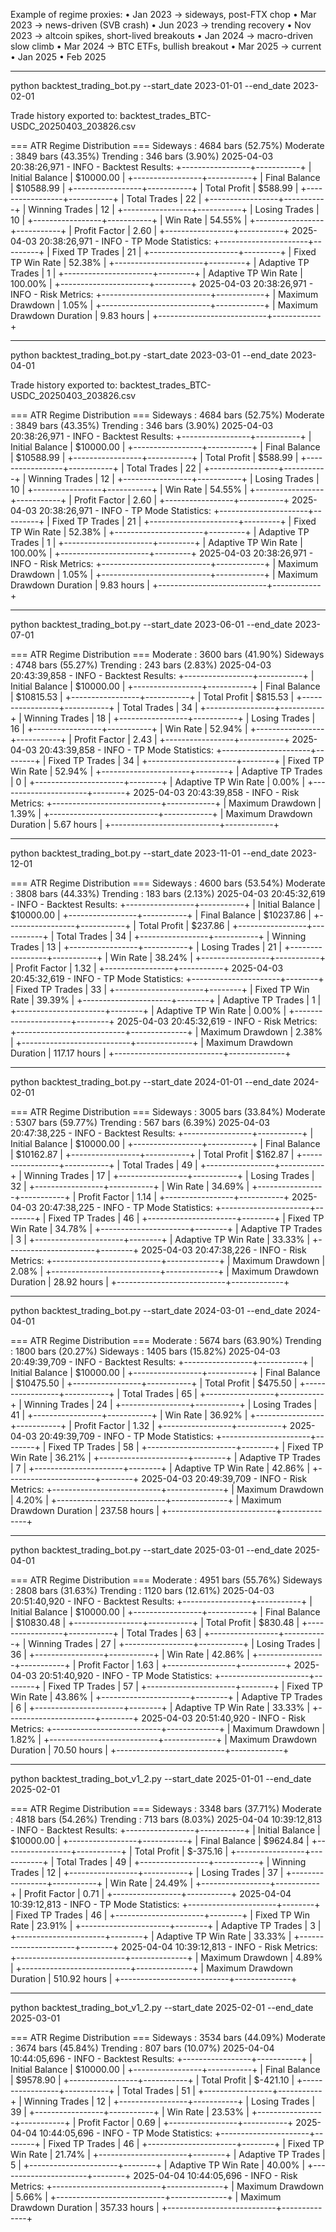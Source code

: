 Example of regime proxies:
	•	Jan 2023 → sideways, post-FTX chop
	•	Mar 2023 → news-driven (SVB crash)
	•	Jun 2023 → trending recovery
	•	Nov 2023 → altcoin spikes, short-lived breakouts
	•	Jan 2024 → macro-driven slow climb
	•	Mar 2024 → BTC ETFs, bullish breakout
	•	Mar 2025 → current
	•   Jan 2025
	•   Feb 2025


----


python backtest_trading_bot.py --start_date 2023-01-01 --end_date 2023-02-01

Trade history exported to: backtest_trades_BTC-USDC_20250403_203826.csv

=== ATR Regime Distribution ===
Sideways   :   4684 bars (52.75%)
Moderate   :   3849 bars (43.35%)
Trending   :    346 bars (3.90%)
2025-04-03 20:38:26,971 - INFO - 
Backtest Results:
+-----------------+-----------+
| Initial Balance | $10000.00 |
+-----------------+-----------+
| Final Balance   | $10588.99 |
+-----------------+-----------+
| Total Profit    | $588.99   |
+-----------------+-----------+
| Total Trades    | 22        |
+-----------------+-----------+
| Winning Trades  | 12        |
+-----------------+-----------+
| Losing Trades   | 10        |
+-----------------+-----------+
| Win Rate        | 54.55%    |
+-----------------+-----------+
| Profit Factor   | 2.60      |
+-----------------+-----------+
2025-04-03 20:38:26,971 - INFO - 
TP Mode Statistics:
+----------------------+---------+
| Fixed TP Trades      | 21      |
+----------------------+---------+
| Fixed TP Win Rate    | 52.38%  |
+----------------------+---------+
| Adaptive TP Trades   | 1       |
+----------------------+---------+
| Adaptive TP Win Rate | 100.00% |
+----------------------+---------+
2025-04-03 20:38:26,971 - INFO - 
Risk Metrics:
+---------------------------+------------+
| Maximum Drawdown          | 1.05%      |
+---------------------------+------------+
| Maximum Drawdown Duration | 9.83 hours |
+---------------------------+------------+

----

python backtest_trading_bot.py -start_date 2023-03-01 --end_date 2023-04-01

Trade history exported to: backtest_trades_BTC-USDC_20250403_203826.csv

=== ATR Regime Distribution ===
Sideways   :   4684 bars (52.75%)
Moderate   :   3849 bars (43.35%)
Trending   :    346 bars (3.90%)
2025-04-03 20:38:26,971 - INFO - 
Backtest Results:
+-----------------+-----------+
| Initial Balance | $10000.00 |
+-----------------+-----------+
| Final Balance   | $10588.99 |
+-----------------+-----------+
| Total Profit    | $588.99   |
+-----------------+-----------+
| Total Trades    | 22        |
+-----------------+-----------+
| Winning Trades  | 12        |
+-----------------+-----------+
| Losing Trades   | 10        |
+-----------------+-----------+
| Win Rate        | 54.55%    |
+-----------------+-----------+
| Profit Factor   | 2.60      |
+-----------------+-----------+
2025-04-03 20:38:26,971 - INFO - 
TP Mode Statistics:
+----------------------+---------+
| Fixed TP Trades      | 21      |
+----------------------+---------+
| Fixed TP Win Rate    | 52.38%  |
+----------------------+---------+
| Adaptive TP Trades   | 1       |
+----------------------+---------+
| Adaptive TP Win Rate | 100.00% |
+----------------------+---------+
2025-04-03 20:38:26,971 - INFO - 
Risk Metrics:
+---------------------------+------------+
| Maximum Drawdown          | 1.05%      |
+---------------------------+------------+
| Maximum Drawdown Duration | 9.83 hours |
+---------------------------+------------+


----


python backtest_trading_bot.py --start_date 2023-06-01 --end_date 2023-07-01

=== ATR Regime Distribution ===
Moderate   :   3600 bars (41.90%)
Sideways   :   4748 bars (55.27%)
Trending   :    243 bars (2.83%)
2025-04-03 20:43:39,858 - INFO - 
Backtest Results:
+-----------------+-----------+
| Initial Balance | $10000.00 |
+-----------------+-----------+
| Final Balance   | $10815.53 |
+-----------------+-----------+
| Total Profit    | $815.53   |
+-----------------+-----------+
| Total Trades    | 34        |
+-----------------+-----------+
| Winning Trades  | 18        |
+-----------------+-----------+
| Losing Trades   | 16        |
+-----------------+-----------+
| Win Rate        | 52.94%    |
+-----------------+-----------+
| Profit Factor   | 2.43      |
+-----------------+-----------+
2025-04-03 20:43:39,858 - INFO - 
TP Mode Statistics:
+----------------------+--------+
| Fixed TP Trades      | 34     |
+----------------------+--------+
| Fixed TP Win Rate    | 52.94% |
+----------------------+--------+
| Adaptive TP Trades   | 0      |
+----------------------+--------+
| Adaptive TP Win Rate | 0.00%  |
+----------------------+--------+
2025-04-03 20:43:39,858 - INFO - 
Risk Metrics:
+---------------------------+------------+
| Maximum Drawdown          | 1.39%      |
+---------------------------+------------+
| Maximum Drawdown Duration | 5.67 hours |
+---------------------------+------------+


----



python backtest_trading_bot.py --start_date 2023-11-01 --end_date 2023-12-01

=== ATR Regime Distribution ===
Sideways   :   4600 bars (53.54%)
Moderate   :   3808 bars (44.33%)
Trending   :    183 bars (2.13%)
2025-04-03 20:45:32,619 - INFO - 
Backtest Results:
+-----------------+-----------+
| Initial Balance | $10000.00 |
+-----------------+-----------+
| Final Balance   | $10237.86 |
+-----------------+-----------+
| Total Profit    | $237.86   |
+-----------------+-----------+
| Total Trades    | 34        |
+-----------------+-----------+
| Winning Trades  | 13        |
+-----------------+-----------+
| Losing Trades   | 21        |
+-----------------+-----------+
| Win Rate        | 38.24%    |
+-----------------+-----------+
| Profit Factor   | 1.32      |
+-----------------+-----------+
2025-04-03 20:45:32,619 - INFO - 
TP Mode Statistics:
+----------------------+--------+
| Fixed TP Trades      | 33     |
+----------------------+--------+
| Fixed TP Win Rate    | 39.39% |
+----------------------+--------+
| Adaptive TP Trades   | 1      |
+----------------------+--------+
| Adaptive TP Win Rate | 0.00%  |
+----------------------+--------+
2025-04-03 20:45:32,619 - INFO - 
Risk Metrics:
+---------------------------+--------------+
| Maximum Drawdown          | 2.38%        |
+---------------------------+--------------+
| Maximum Drawdown Duration | 117.17 hours |
+---------------------------+--------------+


----



python backtest_trading_bot.py --start_date 2024-01-01 --end_date 2024-02-01

=== ATR Regime Distribution ===
Sideways   :   3005 bars (33.84%)
Moderate   :   5307 bars (59.77%)
Trending   :    567 bars (6.39%)
2025-04-03 20:47:38,225 - INFO - 
Backtest Results:
+-----------------+-----------+
| Initial Balance | $10000.00 |
+-----------------+-----------+
| Final Balance   | $10162.87 |
+-----------------+-----------+
| Total Profit    | $162.87   |
+-----------------+-----------+
| Total Trades    | 49        |
+-----------------+-----------+
| Winning Trades  | 17        |
+-----------------+-----------+
| Losing Trades   | 32        |
+-----------------+-----------+
| Win Rate        | 34.69%    |
+-----------------+-----------+
| Profit Factor   | 1.14      |
+-----------------+-----------+
2025-04-03 20:47:38,225 - INFO - 
TP Mode Statistics:
+----------------------+--------+
| Fixed TP Trades      | 46     |
+----------------------+--------+
| Fixed TP Win Rate    | 34.78% |
+----------------------+--------+
| Adaptive TP Trades   | 3      |
+----------------------+--------+
| Adaptive TP Win Rate | 33.33% |
+----------------------+--------+
2025-04-03 20:47:38,226 - INFO - 
Risk Metrics:
+---------------------------+-------------+
| Maximum Drawdown          | 2.08%       |
+---------------------------+-------------+
| Maximum Drawdown Duration | 28.92 hours |
+---------------------------+-------------+


----



python backtest_trading_bot.py --start_date 2024-03-01 --end_date 2024-04-01

=== ATR Regime Distribution ===
Moderate   :   5674 bars (63.90%)
Trending   :   1800 bars (20.27%)
Sideways   :   1405 bars (15.82%)
2025-04-03 20:49:39,709 - INFO - 
Backtest Results:
+-----------------+-----------+
| Initial Balance | $10000.00 |
+-----------------+-----------+
| Final Balance   | $10475.50 |
+-----------------+-----------+
| Total Profit    | $475.50   |
+-----------------+-----------+
| Total Trades    | 65        |
+-----------------+-----------+
| Winning Trades  | 24        |
+-----------------+-----------+
| Losing Trades   | 41        |
+-----------------+-----------+
| Win Rate        | 36.92%    |
+-----------------+-----------+
| Profit Factor   | 1.32      |
+-----------------+-----------+
2025-04-03 20:49:39,709 - INFO - 
TP Mode Statistics:
+----------------------+--------+
| Fixed TP Trades      | 58     |
+----------------------+--------+
| Fixed TP Win Rate    | 36.21% |
+----------------------+--------+
| Adaptive TP Trades   | 7      |
+----------------------+--------+
| Adaptive TP Win Rate | 42.86% |
+----------------------+--------+
2025-04-03 20:49:39,709 - INFO - 
Risk Metrics:
+---------------------------+--------------+
| Maximum Drawdown          | 4.20%        |
+---------------------------+--------------+
| Maximum Drawdown Duration | 237.58 hours |
+---------------------------+--------------+


----




python backtest_trading_bot.py --start_date 2025-03-01 --end_date 2025-04-01

=== ATR Regime Distribution ===
Moderate   :   4951 bars (55.76%)
Sideways   :   2808 bars (31.63%)
Trending   :   1120 bars (12.61%)
2025-04-03 20:51:40,920 - INFO - 
Backtest Results:
+-----------------+-----------+
| Initial Balance | $10000.00 |
+-----------------+-----------+
| Final Balance   | $10830.48 |
+-----------------+-----------+
| Total Profit    | $830.48   |
+-----------------+-----------+
| Total Trades    | 63        |
+-----------------+-----------+
| Winning Trades  | 27        |
+-----------------+-----------+
| Losing Trades   | 36        |
+-----------------+-----------+
| Win Rate        | 42.86%    |
+-----------------+-----------+
| Profit Factor   | 1.63      |
+-----------------+-----------+
2025-04-03 20:51:40,920 - INFO - 
TP Mode Statistics:
+----------------------+--------+
| Fixed TP Trades      | 57     |
+----------------------+--------+
| Fixed TP Win Rate    | 43.86% |
+----------------------+--------+
| Adaptive TP Trades   | 6      |
+----------------------+--------+
| Adaptive TP Win Rate | 33.33% |
+----------------------+--------+
2025-04-03 20:51:40,920 - INFO - 
Risk Metrics:
+---------------------------+-------------+
| Maximum Drawdown          | 1.82%       |
+---------------------------+-------------+
| Maximum Drawdown Duration | 70.50 hours |
+---------------------------+-------------+


----


python backtest_trading_bot_v1_2.py --start_date 2025-01-01 --end_date 2025-02-01


=== ATR Regime Distribution ===
Sideways   :   3348 bars (37.71%)
Moderate   :   4818 bars (54.26%)
Trending   :    713 bars (8.03%)
2025-04-04 10:39:12,813 - INFO - 
Backtest Results:
+-----------------+-----------+
| Initial Balance | $10000.00 |
+-----------------+-----------+
| Final Balance   | $9624.84  |
+-----------------+-----------+
| Total Profit    | $-375.16  |
+-----------------+-----------+
| Total Trades    | 49        |
+-----------------+-----------+
| Winning Trades  | 12        |
+-----------------+-----------+
| Losing Trades   | 37        |
+-----------------+-----------+
| Win Rate        | 24.49%    |
+-----------------+-----------+
| Profit Factor   | 0.71      |
+-----------------+-----------+
2025-04-04 10:39:12,813 - INFO - 
TP Mode Statistics:
+----------------------+--------+
| Fixed TP Trades      | 46     |
+----------------------+--------+
| Fixed TP Win Rate    | 23.91% |
+----------------------+--------+
| Adaptive TP Trades   | 3      |
+----------------------+--------+
| Adaptive TP Win Rate | 33.33% |
+----------------------+--------+
2025-04-04 10:39:12,813 - INFO - 
Risk Metrics:
+---------------------------+--------------+
| Maximum Drawdown          | 4.89%        |
+---------------------------+--------------+
| Maximum Drawdown Duration | 510.92 hours |
+---------------------------+--------------+


----


python backtest_trading_bot_v1_2.py --start_date 2025-02-01 --end_date 2025-03-01

=== ATR Regime Distribution ===
Sideways   :   3534 bars (44.09%)
Moderate   :   3674 bars (45.84%)
Trending   :    807 bars (10.07%)
2025-04-04 10:44:05,696 - INFO - 
Backtest Results:
+-----------------+-----------+
| Initial Balance | $10000.00 |
+-----------------+-----------+
| Final Balance   | $9578.90  |
+-----------------+-----------+
| Total Profit    | $-421.10  |
+-----------------+-----------+
| Total Trades    | 51        |
+-----------------+-----------+
| Winning Trades  | 12        |
+-----------------+-----------+
| Losing Trades   | 39        |
+-----------------+-----------+
| Win Rate        | 23.53%    |
+-----------------+-----------+
| Profit Factor   | 0.69      |
+-----------------+-----------+
2025-04-04 10:44:05,696 - INFO - 
TP Mode Statistics:
+----------------------+--------+
| Fixed TP Trades      | 46     |
+----------------------+--------+
| Fixed TP Win Rate    | 21.74% |
+----------------------+--------+
| Adaptive TP Trades   | 5      |
+----------------------+--------+
| Adaptive TP Win Rate | 40.00% |
+----------------------+--------+
2025-04-04 10:44:05,696 - INFO - 
Risk Metrics:
+---------------------------+--------------+
| Maximum Drawdown          | 5.66%        |
+---------------------------+--------------+
| Maximum Drawdown Duration | 357.33 hours |
+---------------------------+--------------+

